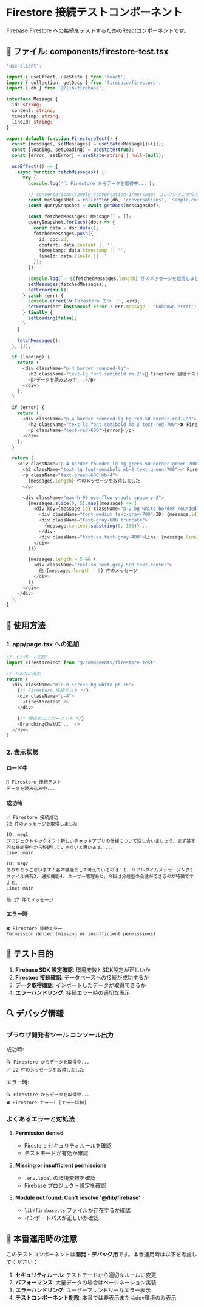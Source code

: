 # Firestore 接続テストコンポーネント

Firebase Firestore への接続をテストするためのReactコンポーネントです。

## 📁 ファイル: components/firestore-test.tsx

```typescript
'use client';

import { useEffect, useState } from 'react';
import { collection, getDocs } from 'firebase/firestore';
import { db } from '@/lib/firebase';

interface Message {
  id: string;
  content: string;
  timestamp: string;
  lineId: string;
}

export default function FirestoreTest() {
  const [messages, setMessages] = useState<Message[]>([]);
  const [loading, setLoading] = useState(true);
  const [error, setError] = useState<string | null>(null);

  useEffect(() => {
    async function fetchMessages() {
      try {
        console.log('🔍 Firestore からデータを取得中...');

        // conversations/sample-conversation-1/messages コレクションからデータ取得
        const messagesRef = collection(db, 'conversations', 'sample-conversation-1', 'messages');
        const querySnapshot = await getDocs(messagesRef);

        const fetchedMessages: Message[] = [];
        querySnapshot.forEach((doc) => {
          const data = doc.data();
          fetchedMessages.push({
            id: doc.id,
            content: data.content || '',
            timestamp: data.timestamp || '',
            lineId: data.lineId || ''
          });
        });

        console.log(`✅ ${fetchedMessages.length} 件のメッセージを取得しました`);
        setMessages(fetchedMessages);
        setError(null);
      } catch (err) {
        console.error('❌ Firestore エラー:', err);
        setError(err instanceof Error ? err.message : 'Unknown error');
      } finally {
        setLoading(false);
      }
    }

    fetchMessages();
  }, []);

  if (loading) {
    return (
      <div className="p-4 border rounded-lg">
        <h2 className="text-lg font-semibold mb-2">🔄 Firestore 接続テスト</h2>
        <p>データを読み込み中...</p>
      </div>
    );
  }

  if (error) {
    return (
      <div className="p-4 border rounded-lg bg-red-50 border-red-200">
        <h2 className="text-lg font-semibold mb-2 text-red-700">❌ Firestore 接続エラー</h2>
        <p className="text-red-600">{error}</p>
      </div>
    );
  }

  return (
    <div className="p-4 border rounded-lg bg-green-50 border-green-200">
      <h2 className="text-lg font-semibold mb-2 text-green-700">✅ Firestore 接続成功</h2>
      <p className="text-green-600 mb-4">
        {messages.length} 件のメッセージを取得しました
      </p>

      <div className="max-h-96 overflow-y-auto space-y-2">
        {messages.slice(0, 5).map((message) => (
          <div key={message.id} className="p-2 bg-white border rounded text-sm">
            <div className="font-medium text-gray-700">ID: {message.id}</div>
            <div className="text-gray-600 truncate">
              {message.content.substring(0, 100)}...
            </div>
            <div className="text-xs text-gray-400">Line: {message.lineId}</div>
          </div>
        ))}

        {messages.length > 5 && (
          <div className="text-sm text-gray-500 text-center">
            他 {messages.length - 5} 件のメッセージ
          </div>
        )}
      </div>
    </div>
  );
}
```

## 🔧 使用方法

### 1. app/page.tsx への追加

```typescript
// インポート追加
import FirestoreTest from "@/components/firestore-test"

// JSX内に追加
return (
  <div className="min-h-screen bg-white pb-16">
    {/* Firestore 接続テスト */}
    <div className="p-4">
      <FirestoreTest />
    </div>

    {/* 既存のコンポーネント */}
    <BranchingChatUI ... />
  </div>
)
```

### 2. 表示状態

#### ロード中
```
🔄 Firestore 接続テスト
データを読み込み中...
```

#### 成功時
```
✅ Firestore 接続成功
22 件のメッセージを取得しました

ID: msg1
プロジェクトキックオフ！新しいチャットアプリの仕様について話し合いましょう。まず基本的な機能要件から整理していきたいと思います。...
Line: main

ID: msg2
ありがとうございます！基本機能として考えているのは：1. リアルタイムメッセージング2. ファイル共有3. 通知機能4. ユーザー管理あと、今回は分岐型の会話ができるのが特徴ですよね。...
Line: main

他 17 件のメッセージ
```

#### エラー時
```
❌ Firestore 接続エラー
Permission denied (missing or insufficient permissions)
```

## 🎯 テスト目的

1. **Firebase SDK 設定確認**: 環境変数とSDK設定が正しいか
2. **Firestore 接続確認**: データベースへの接続が成功するか
3. **データ取得確認**: インポートしたデータが取得できるか
4. **エラーハンドリング**: 接続エラー時の適切な表示

## 🔍 デバッグ情報

### ブラウザ開発者ツール コンソール出力

成功時:
```
🔍 Firestore からデータを取得中...
✅ 22 件のメッセージを取得しました
```

エラー時:
```
🔍 Firestore からデータを取得中...
❌ Firestore エラー: [エラー詳細]
```

### よくあるエラーと対処法

1. **Permission denied**
   - Firestore セキュリティルールを確認
   - テストモードが有効か確認

2. **Missing or insufficient permissions**
   - `.env.local` の環境変数を確認
   - Firebase プロジェクト設定を確認

3. **Module not found: Can't resolve '@/lib/firebase'**
   - `lib/firebase.ts` ファイルが存在するか確認
   - インポートパスが正しいか確認

## 🚀 本番運用時の注意

このテストコンポーネントは**開発・デバッグ用**です。本番運用時は以下を考慮してください：

1. **セキュリティルール**: テストモードから適切なルールに変更
2. **パフォーマンス**: 大量データの場合はページネーション実装
3. **エラーハンドリング**: ユーザーフレンドリーなエラー表示
4. **テストコンポーネント削除**: 本番では非表示またはdev環境のみ表示